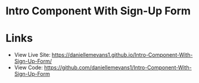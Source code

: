# Intro Component With Sign-Up Form



# Links
- View Live Site: https://daniellemevans1.github.io/Intro-Component-With-Sign-Up-Form/
- View Code: https://github.com/daniellemevans1/Intro-Component-With-Sign-Up-Form
